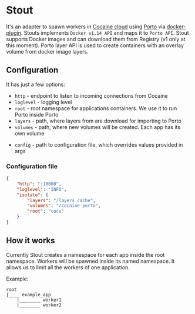 # Stout

It's an adapter to spawn workers in [Cocaine cloud](https://github.com/cocaine/) using [Porto](https://github.com/yandex/porto/) via [docker-plugin](https://github.com/cocaine/cocaine-plugins/). Stouts implements `Docker v1.14 API` and maps it to `Porto API`.
Stout supports Docker images and can download them from Registry (v1 only at this moment). Porto layer API is used to create containers
with an overlay volume from docker image layers.

## Configuration

It has just a few options:
 + `http` - endpoint to listen to incoming connections from Cocaine
 + `loglevel` - logging level
 + `root` - root namespace for applications containers. We use it to run Porto inside Porto
 + `layers` - path, where layers from are download for importing to Porto
 + `volumes` - path, where new volumes will be created. Each app has its own volume
 * `config` - path to configuration file, which overrides values provided in args

### Configuration file

```json
{
    "http": ":10000",
    "loglevel": "INFO",
    "isolate": {
        "layers": "/layers_cache",
        "volumes": "/cocaine-porto",
        "root": "cocs"
    }
}
```

## How it works

Currently Stout creates a namespace for each app inside the root namespace. Workers will be spawned inside its named namespace.
It allows us to limit all the workers of one application.

Example:
```
root
|____ example_app
    |________ worker1
    |________ worker2
```
